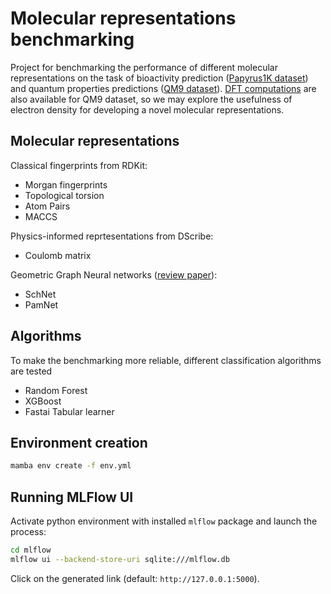 # Molecular representations benchmarking
Project for benchmarking the performance of different molecular representations on the task of bioactivity prediction ([Papyrus1K dataset](https://jcheminf.biomedcentral.com/articles/10.1186/s13321-022-00672-x)) and quantum properties predictions ([QM9 dataset](https://moleculenet.org/datasets-1)). [DFT computations](https://purl.stanford.edu/kf921gd3855) are also available for QM9 dataset, so we may explore the usefulness of electron density for developing a novel molecular representations.

## Molecular representations

Classical fingerprints from RDKit:
* Morgan fingerprints
* Topological torsion
* Atom Pairs
* MACCS

Physics-informed reprtesentations from DScribe:
* Coulomb matrix

Geometric Graph Neural networks ([review paper](https://arxiv.org/abs/2312.07511)):
* SchNet
* PamNet

## Algorithms

To make the benchmarking more reliable, different classification algorithms are tested

* Random Forest
* XGBoost
* Fastai Tabular learner

## Environment creation
```bash
mamba env create -f env.yml
```
## Running MLFlow UI
Activate python environment with installed `mlflow` package and launch the process:
```bash
cd mlflow
mlflow ui --backend-store-uri sqlite:///mlflow.db
```
Click on the generated link (default: `http://127.0.0.1:5000`).